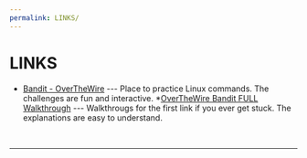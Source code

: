 ```yaml
---
permalink: LINKS/
---
```


# LINKS

* [Bandit - OverTheWire](https://overthewire.org/wargames/bandit/) --- 
Place to practice Linux commands. 
The challenges are fun and interactive.
*[OverTheWire Bandit FULL Walkthrough](https://mayadevbe.me/posts/overthewire/bandit/overview/) --- 
Walkthrougs for the first link if you ever get stuck. 
The explanations are easy to understand.
<br>
<hr>